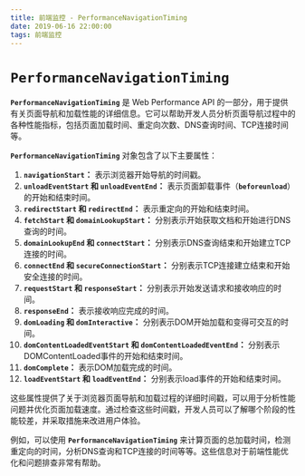 ```yaml
---
title: 前端监控 - PerformanceNavigationTiming
date: 2019-06-16 22:00:00
tags: 前端监控
---
```


# **`PerformanceNavigationTiming`**

**`PerformanceNavigationTiming`** 是 Web Performance API 的一部分，用于提供有关页面导航和加载性能的详细信息。它可以帮助开发人员分析页面导航过程中的各种性能指标，包括页面加载时间、重定向次数、DNS查询时间、TCP连接时间等。

**`PerformanceNavigationTiming`** 对象包含了以下主要属性：

1. **`navigationStart`：** 表示浏览器开始导航的时间戳。
2. **`unloadEventStart` 和 `unloadEventEnd`：** 表示页面卸载事件（**`beforeunload`**）的开始和结束时间。
3. **`redirectStart` 和 `redirectEnd`：** 表示重定向的开始和结束时间。
4. **`fetchStart` 和 `domainLookupStart`：** 分别表示开始获取文档和开始进行DNS查询的时间。
5. **`domainLookupEnd` 和 `connectStart`：** 分别表示DNS查询结束和开始建立TCP连接的时间。
6. **`connectEnd` 和 `secureConnectionStart`：** 分别表示TCP连接建立结束和开始安全连接的时间。
7. **`requestStart` 和 `responseStart`：** 分别表示开始发送请求和接收响应的时间。
8. **`responseEnd`：** 表示接收响应完成的时间。
9. **`domLoading` 和 `domInteractive`：** 分别表示DOM开始加载和变得可交互的时间。
10. **`domContentLoadedEventStart` 和 `domContentLoadedEventEnd`：** 分别表示DOMContentLoaded事件的开始和结束时间。
11. **`domComplete`：** 表示DOM加载完成的时间。
12. **`loadEventStart` 和 `loadEventEnd`：** 分别表示load事件的开始和结束时间。

这些属性提供了关于浏览器页面导航和加载过程的详细时间戳，可以用于分析性能问题并优化页面加载速度。通过检查这些时间戳，开发人员可以了解哪个阶段的性能较差，并采取措施来改进用户体验。

例如，可以使用 **`PerformanceNavigationTiming`** 来计算页面的总加载时间，检测重定向的时间，分析DNS查询和TCP连接的时间等等。这些信息对于前端性能优化和问题排查非常有帮助。
